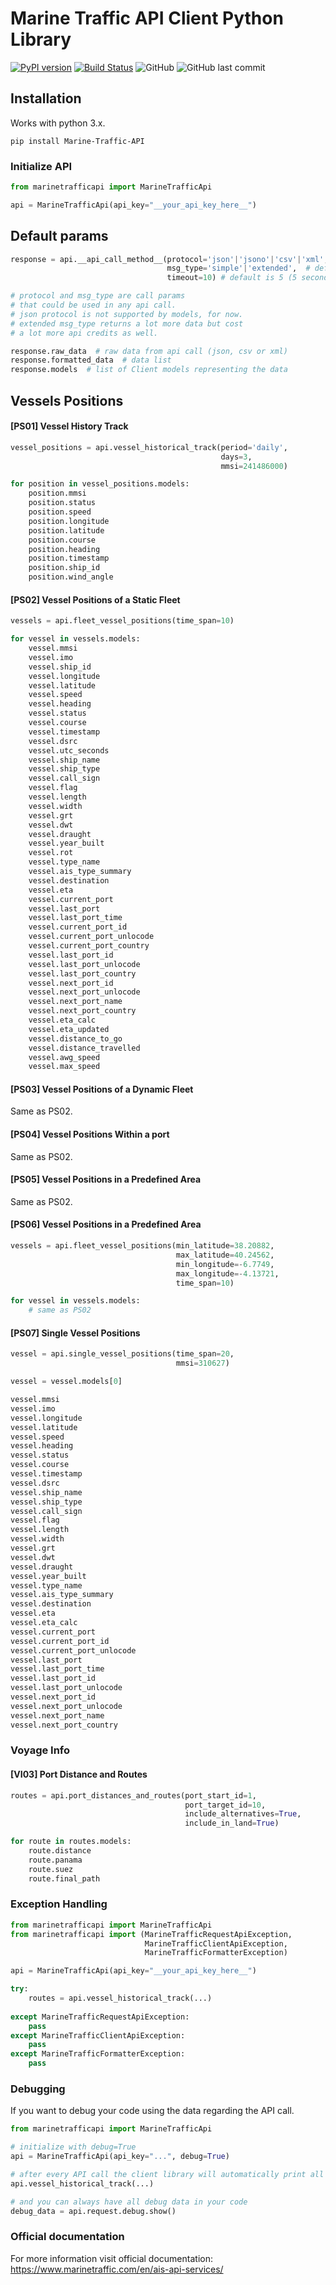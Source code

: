 <h1>Marine Traffic API Client Python Library</h1>

[![PyPI version](https://badge.fury.io/py/Marine-Traffic-API.svg)](https://badge.fury.io/py/Marine-Traffic-API)
[![Build Status](https://travis-ci.com/arrrlo/marine-traffic-client-api.svg?branch=master)](https://travis-ci.com/arrrlo/marine-traffic-client-api)
![GitHub](https://img.shields.io/github/license/arrrlo/marine-traffic-client-api.svg?color=blue)
![GitHub last commit](https://img.shields.io/github/last-commit/arrrlo/marine-traffic-client-api.svg?color=blue)

<h2>Installation</h2>
<p>Works with python 3.x.</p>

```
pip install Marine-Traffic-API
```

<h3>Initialize API</h3>

```python
from marinetrafficapi import MarineTrafficApi

api = MarineTrafficApi(api_key="__your_api_key_here__")
```

<h2>Default params</h2>

```python
response = api.__api_call_method__(protocol='json'|'jsono'|'csv'|'xml', # default is jsono
                                   msg_type='simple'|'extended',  # default is simple
                                   timeout=10) # default is 5 (5 seconds)

# protocol and msg_type are call params 
# that could be used in any api call. 
# json protocol is not supported by models, for now.
# extended msg_type returns a lot more data but cost 
# a lot more api credits as well.

response.raw_data  # raw data from api call (json, csv or xml)
response.formatted_data  # data list
response.models  # list of Client models representing the data
```

<h2>Vessels Positions</h2>

<h4>[PS01] Vessel History Track</h4>

```python
vessel_positions = api.vessel_historical_track(period='daily', 
                                               days=3, 
                                               mmsi=241486000)

for position in vessel_positions.models:
	position.mmsi
	position.status
	position.speed
	position.longitude
	position.latitude
	position.course
	position.heading
	position.timestamp
	position.ship_id
	position.wind_angle
```

<h4>[PS02] Vessel Positions of a Static Fleet</h4>

```python
vessels = api.fleet_vessel_positions(time_span=10)

for vessel in vessels.models:
	vessel.mmsi
	vessel.imo
	vessel.ship_id
	vessel.longitude
	vessel.latitude
	vessel.speed
	vessel.heading
	vessel.status
	vessel.course
	vessel.timestamp
	vessel.dsrc
	vessel.utc_seconds
	vessel.ship_name
	vessel.ship_type
	vessel.call_sign
	vessel.flag
	vessel.length
	vessel.width
	vessel.grt
	vessel.dwt
	vessel.draught
	vessel.year_built
	vessel.rot
	vessel.type_name
	vessel.ais_type_summary
	vessel.destination
	vessel.eta
	vessel.current_port
	vessel.last_port
	vessel.last_port_time
	vessel.current_port_id
	vessel.current_port_unlocode
	vessel.current_port_country
	vessel.last_port_id
	vessel.last_port_unlocode
	vessel.last_port_country
	vessel.next_port_id
	vessel.next_port_unlocode
	vessel.next_port_name
	vessel.next_port_country
	vessel.eta_calc
	vessel.eta_updated
	vessel.distance_to_go
	vessel.distance_travelled
	vessel.awg_speed
	vessel.max_speed
```

<h4>[PS03] Vessel Positions of a Dynamic Fleet</h4>
<p>Same as PS02.</p>

<h4>[PS04] Vessel Positions Within a port</h4>
<p>Same as PS02.</p>

<h4>[PS05] Vessel Positions in a Predefined Area</h4>
<p>Same as PS02.</p>

<h4>[PS06] Vessel Positions in a Predefined Area</h4>

```python
vessels = api.fleet_vessel_positions(min_latitude=38.20882,
                                     max_latitude=40.24562,
                                     min_longitude=-6.7749,
                                     max_longitude=-4.13721,
                                     time_span=10)

for vessel in vessels.models:
	# same as PS02
```

<h4>[PS07] Single Vessel Positions</h4>

```python
vessel = api.single_vessel_positions(time_span=20,
                                     mmsi=310627)

vessel = vessel.models[0]

vessel.mmsi
vessel.imo
vessel.longitude
vessel.latitude
vessel.speed
vessel.heading
vessel.status
vessel.course
vessel.timestamp
vessel.dsrc
vessel.ship_name
vessel.ship_type
vessel.call_sign
vessel.flag
vessel.length
vessel.width
vessel.grt
vessel.dwt
vessel.draught
vessel.year_built
vessel.type_name
vessel.ais_type_summary
vessel.destination
vessel.eta
vessel.eta_calc
vessel.current_port
vessel.current_port_id
vessel.current_port_unlocode
vessel.last_port
vessel.last_port_time
vessel.last_port_id
vessel.last_port_unlocode
vessel.next_port_id
vessel.next_port_unlocode
vessel.next_port_name
vessel.next_port_country
```

<h3>Voyage Info</h3>

<h4>[VI03] Port Distance and Routes</h4>

```python
routes = api.port_distances_and_routes(port_start_id=1, 
                                       port_target_id=10, 
                                       include_alternatives=True, 
                                       include_in_land=True)

for route in routes.models:
	route.distance
	route.panama
	route.suez
	route.final_path
```

<h3>Exception Handling</h3>

```python
from marinetrafficapi import MarineTrafficApi
from marinetrafficapi import (MarineTrafficRequestApiException,
                              MarineTrafficClientApiException,
                              MarineTrafficFormatterException)

api = MarineTrafficApi(api_key="__your_api_key_here__")

try:
    routes = api.vessel_historical_track(...)
    
except MarineTrafficRequestApiException:
    pass
except MarineTrafficClientApiException:
    pass
except MarineTrafficFormatterException:
    pass
```

<h3>Debugging</h3>

<p>If you want to debug your code using the data regarding the API call.</p>

```python
from marinetrafficapi import MarineTrafficApi

# initialize with debug=True
api = MarineTrafficApi(api_key="...", debug=True)

# after every API call the client library will automatically print all the data to standard output
api.vessel_historical_track(...)

# and you can always have all debug data in your code
debug_data = api.request.debug.show()
```

<h3>Official documentation</h3>

<p>For more information visit official documentation: <a href="https://www.marinetraffic.com/en/ais-api-services/">https://www.marinetraffic.com/en/ais-api-services/</a></p>

